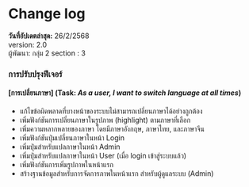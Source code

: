# Change log 

**วันที่อัปเดตล่าสุด:** 26/2/2568  
version: 2.0 \
ผู้พัฒนา: กลุ่ม 2 section : 3

### การปรับปรุงฟีเจอร์

#### [การเปลี่ยนภาษา] (Task: *As a user, I want to switch language at all times*)
- แก้ไขข้อผิดพลาดที่บางหน้าของระบบไม่สามารถเปลี่ยนภาษาได้อย่างถูกต้อง
- เพิ่มฟังก์ชันการเปลี่ยนภาษาในรูปภาพ (highlight) ตามภาษาที่เลือก
- เพิ่มความหลากหลายของภาษา โดยมีภาษาอังกฤษ, ภาษาไทย, และภาษาจีน
- เพิ่มฟังก์ชันปุ่มเปลี่ยนภาษาในหน้า Login
- เพิ่มปุ่มสำหรับแปลภาษาในหน้า Admin
- เพิ่มปุ่มสำหรับแปลภาษาในหน้า User (เมื่อ login เข้าสู่ระบบแล้ว)
- เพิ่มฟังก์ชันการเพิ่มรูปภาพในหน้าแรก
- สร้างฐานข้อมูลสำหรับการจัดการภาพในหน้าแรก สำหรับผู้ดูแลระบบ (Admin)



